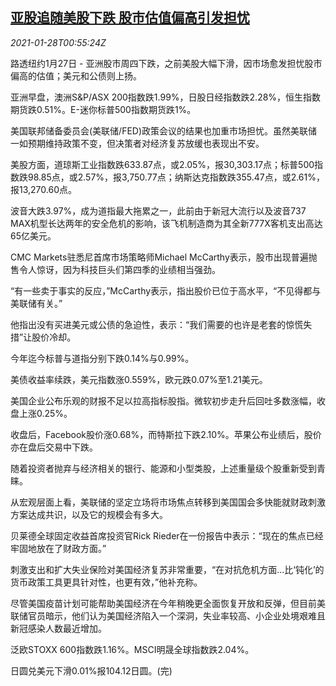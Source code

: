 <!--1611795384000-->
[亚股追随美股下跌 股市估值偏高引发担忧](https://cn.reuters.com/article/asia-financial-markets-0-idCNKBS29X03J)
------

<div><i>2021-01-28T00:55:24Z</i></div><p>路透纽约1月27日 - 亚洲股市周四下跌，之前美股大幅下滑，因市场愈发担忧股市偏高的估值；美元和公债则上扬。</p><p>亚洲早盘，澳洲S&amp;P/ASX 200指数跌1.99%，日股日经指数跌2.28%，恒生指数期货跌0.51%。E-迷你标普500指数期货跌1%。</p><p>美国联邦储备委员会(美联储/FED)政策会议的结果也加重市场担忧。虽然美联储一如预期维持政策不变，但决策者对经济复苏放缓也表现出不安。</p><p>美股方面，道琼斯工业指数跌633.87点，或2.05%，报30,303.17点；标普500指数跌98.85点，或2.57%，报3,750.77点；纳斯达克指数跌355.47点，或2.61%，报13,270.60点。</p><p>波音大跌3.97%，成为道指最大拖累之一，此前由于新冠大流行以及波音737 MAX机型长达两年的安全危机的影响，该飞机制造商为其全新777X客机支出高达65亿美元。</p><p>CMC Markets驻悉尼首席市场策略师Michael McCarthy表示，股市出现普遍抛售令人惊讶，因为科技巨头们第四季的业绩相当强劲。</p><p>“有一些卖于事实的反应，”McCarthy表示，指出股价已位于高水平，“不见得都与美联储有关。”</p><p>他指出没有买进美元或公债的急迫性，表示：“我们需要的也许是老套的惊慌失措”让股价冷却。</p><p>今年迄今标普与道指分别下跌0.14%与0.99%。</p><p>美债收益率续跌，美元指数涨0.559%，欧元跌0.07%至1.21美元。</p><p>美国企业公布乐观的财报不足以拉高指标股指。微软初步走升后回吐多数涨幅，收盘上涨0.25%。</p><p>收盘后，Facebook股价涨0.68%，而特斯拉下跌2.10%。苹果公布业绩后，股价亦在盘后交易中下跌。</p><p>随着投资者抛弃与经济相关的银行、能源和小型类股，上述重量级个股重新受到青睐。</p><p>从宏观层面上看，美联储的坚定立场将市场焦点转移到美国国会多快能就财政刺激方案达成共识，以及它的规模会有多大。</p><p>贝莱德全球固定收益首席投资官Rick Rieder在一份报告中表示：“现在的焦点已经牢固地放在了财政方面。”</p><p>刺激支出和扩大失业保险对美国经济复苏非常重要，“在对抗危机方面...比‘钝化’的货币政策工具更具针对性，也更有效，”他补充称。</p><p>尽管美国疫苗计划可能帮助美国经济在今年稍晚更全面恢复开放和反弹，但目前美联储官员暗示，他们认为美国经济陷入一个深洞，失业率较高、小企业处境艰难且新冠感染人数最近增加。</p><p>泛欧STOXX 600指数跌1.16%。MSCI明晟全球指数跌2.04%。</p><p>日圆兑美元下滑0.01%报104.12日圆。(完)</p>
